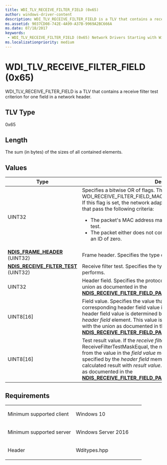 ```yaml
---
title: WDI_TLV_RECEIVE_FILTER_FIELD (0x65)
author: windows-driver-content
description: WDI_TLV_RECEIVE_FILTER_FIELD is a TLV that contains a receive filter test criterion for one field in a network header.
ms.assetid: 9037CD08-742E-4A99-A37B-9969A2BC666A
ms.date: 07/18/2017
keywords:
 - WDI_TLV_RECEIVE_FILTER_FIELD (0x65) Network Drivers Starting with Windows Vista
ms.localizationpriority: medium
---
```


# WDI\_TLV\_RECEIVE\_FILTER\_FIELD (0x65)


WDI\_TLV\_RECEIVE\_FILTER\_FIELD is a TLV that contains a receive filter test criterion for one field in a network header.

## TLV Type


0x65

## Length


The sum (in bytes) of the sizes of all contained elements.

## Values


<table>
<colgroup>
<col width="50%" />
<col width="50%" />
</colgroup>
<thead>
<tr class="header">
<th>Type</th>
<th>Description</th>
</tr>
</thead>
<tbody>
<tr class="odd">
<td>UINT32</td>
<td>Specifies a bitwise OR of flags. The possible flag value is WDI_RECEIVE_FILTER_FIELD_MAC_HEADER_VLAN_UNTAGGED_OR_ZERO. If this flag is set, the network adapter must only indicate received packets that pass the following criteria:
<ul>
<li>The packet&#39;s MAC address matches the specified MAC header field test.</li>
<li>The packet either does not contain a VLAN tag or has a VLAN tag with an ID of zero.</li>
</ul></td>
</tr>
<tr class="even">
<td><a href="https://msdn.microsoft.com/library/windows/hardware/ff565581" data-raw-source="[&lt;strong&gt;NDIS_FRAME_HEADER&lt;/strong&gt;](https://msdn.microsoft.com/library/windows/hardware/ff565581)"><strong>NDIS_FRAME_HEADER</strong></a> (UINT32)</td>
<td>Frame header. Specifies the type of the frame header.</td>
</tr>
<tr class="odd">
<td><a href="https://msdn.microsoft.com/library/windows/hardware/ff567183" data-raw-source="[&lt;strong&gt;NDIS_RECEIVE_FILTER_TEST&lt;/strong&gt;](https://msdn.microsoft.com/library/windows/hardware/ff567183)"><strong>NDIS_RECEIVE_FILTER_TEST</strong></a> (UINT32)</td>
<td>Receive filter test. Specifies the type of test that the receive filter performs.</td>
</tr>
<tr class="even">
<td>UINT32</td>
<td>Header field. Specifies the protocol-specific header field type with the union as documented in the <a href="https://msdn.microsoft.com/library/windows/hardware/ff567169" data-raw-source="[&lt;strong&gt;NDIS_RECEIVE_FILTER_FIELD_PARAMETERS&lt;/strong&gt;](https://msdn.microsoft.com/library/windows/hardware/ff567169)"><strong>NDIS_RECEIVE_FILTER_FIELD_PARAMETERS</strong></a>.HeaderField.</td>
</tr>
<tr class="odd">
<td>UINT8[16]</td>
<td>Field value. Specifies the value that the miniport adapter compares to the corresponding header field value in incoming packets. The location of the header field value is determined by the field type that is specified in the <em>header field</em> element. This value is in network byte order and is specified with the union as documented in the <a href="https://msdn.microsoft.com/library/windows/hardware/ff567169" data-raw-source="[&lt;strong&gt;NDIS_RECEIVE_FILTER_FIELD_PARAMETERS&lt;/strong&gt;](https://msdn.microsoft.com/library/windows/hardware/ff567169)"><strong>NDIS_RECEIVE_FILTER_FIELD_PARAMETERS</strong></a>.FieldValue.</td>
</tr>
<tr class="even">
<td>UINT8[16]</td>
<td>Test result value. If the <em>receive filter test</em> element is set to ReceiveFilterTestMaskEqual, the network adapter first calculates a result from the value in the <em>field value</em> member and the header field value as specified by the <em>header field</em> member. The adapter then compares the calculated result with <em>result value</em>. This value is specified with the union as documented in the <a href="https://msdn.microsoft.com/library/windows/hardware/ff567169" data-raw-source="[&lt;strong&gt;NDIS_RECEIVE_FILTER_FIELD_PARAMETERS&lt;/strong&gt;](https://msdn.microsoft.com/library/windows/hardware/ff567169)"><strong>NDIS_RECEIVE_FILTER_FIELD_PARAMETERS</strong></a>.ResultValue.</td>
</tr>
</tbody>
</table>

 

Requirements
------------

<table>
<colgroup>
<col width="50%" />
<col width="50%" />
</colgroup>
<tbody>
<tr class="odd">
<td><p>Minimum supported client</p></td>
<td><p>Windows 10</p></td>
</tr>
<tr class="even">
<td><p>Minimum supported server</p></td>
<td><p>Windows Server 2016</p></td>
</tr>
<tr class="odd">
<td><p>Header</p></td>
<td>Wditypes.hpp</td>
</tr>
</tbody>
</table>

 

 




